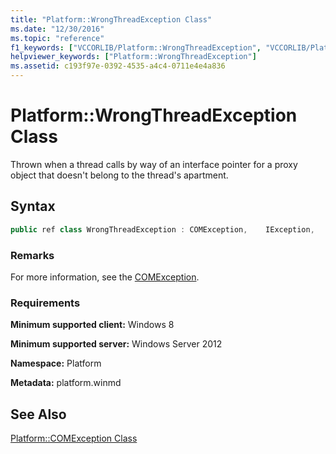 ```yaml
---
title: "Platform::WrongThreadException Class"
ms.date: "12/30/2016"
ms.topic: "reference"
f1_keywords: ["VCCORLIB/Platform::WrongThreadException", "VCCORLIB/Platform::WrongThreadException::WrongThreadException"]
helpviewer_keywords: ["Platform::WrongThreadException"]
ms.assetid: c193f97e-0392-4535-a4c4-0711e4e4a836
---
```

# Platform::WrongThreadException Class

Thrown when a thread calls by way of an interface pointer for a proxy object that doesn't belong to the thread's apartment.

## Syntax

```cpp
public ref class WrongThreadException : COMException,    IException,    IPrintable,    IEquatable
```

### Remarks

For more information, see the [COMException](../cppcx/platform-comexception-class.md).

### Requirements

**Minimum supported client:** Windows 8

**Minimum supported server:** Windows Server 2012

**Namespace:** Platform

**Metadata:** platform.winmd

## See Also

[Platform::COMException Class](../cppcx/platform-comexception-class.md)